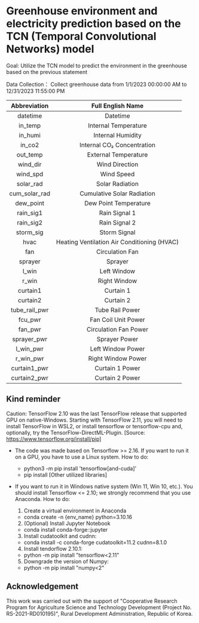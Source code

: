 # Greenhouse environment and electricity prediction based on the TCN (Temporal Convolutional Networks) model

Goal: 
Utilize the TCN model to predict the environment in the greenhouse based on the previous statement

Data Collection：
Collect greenhouse data from 1/1/2023  00:00:00 AM to 12/31/2023  11:55:00 PM

| Abbreviation    | Full English Name                               |
|:-----------------:|:-------------------------------------:|
| datetime          | Datetime                              |
| in_temp           | Internal Temperature                   |
| in_humi           | Internal Humidity                      |
| in_co2            | Internal CO₂ Concentration             |
| out_temp          | External Temperature                   |
| wind_dir          | Wind Direction                         |
| wind_spd          | Wind Speed                             |
| solar_rad         | Solar Radiation                        |
| cum_solar_rad     | Cumulative Solar Radiation              |
| dew_point         | Dew Point Temperature                  |
| rain_sig1         | Rain Signal 1                          |
| rain_sig2         | Rain Signal 2                          |
| storm_sig         | Storm Signal                           |
| hvac              | Heating Ventilation Air Conditioning (HVAC) |
| fan               | Circulation Fan                        |
| sprayer           | Sprayer                                |
| l_win             | Left Window                            |
| r_win             | Right Window                           |
| curtain1          | Curtain 1                              |
| curtain2          | Curtain 2                              |
| tube_rail_pwr     | Tube Rail Power                        |
| fcu_pwr           | Fan Coil Unit Power                    |
| fan_pwr           | Circulation Fan Power                  |
| sprayer_pwr       | Sprayer Power                          |
| l_win_pwr         | Left Window Power                      |
| r_win_pwr         | Right Window Power                     |
| curtain1_pwr      | Curtain 1 Power                        |
| curtain2_pwr      | Curtain 2 Power                        |

## Kind reminder 
Caution: TensorFlow 2.10 was the last TensorFlow release that supported GPU on native-Windows. Starting with TensorFlow 2.11, you will need to install TensorFlow in WSL2, or install tensorflow or tensorflow-cpu and, optionally, try the TensorFlow-DirectML-Plugin. [Source: https://www.tensorflow.org/install/pip]
 - The code was made based on Tensorflow >= 2.16. If you want to run it on a GPU, you have to use a Linux system.
   How to do:
    - python3 -m pip install 'tensorflow[and-cuda]'
    - pip install [Other utilized libraries]

 - If you want to run it in Windows native system (Win 11, Win 10, etc.). You should install Tensorflow <= 2.10; we strongly recommend that you use Anaconda.
   How to do:
   1. Create a virtual environment in Anaconda
    - conda create -n {env_name} python=3.10.16
      
   2. (Optional) Install Jupyter Notebook
    - conda install conda-forge::jupyter
      
   3. Install cudatoolkit and cudnn:
    - conda install -c conda-forge cudatoolkit=11.2 cudnn=8.1.0
      
   4. Install tendorflow 2.10.1:
    - python -m pip install "tensorflow<2.11"
 
   5. Downgrade the version of Numpy:
    - python -m pip install "numpy<2"
  
  
## Acknowledgement
This work was carried out with the support of "Cooperative Research Program for Agriculture Science and Technology Development (Project No. RS-2021-RD010195)", Rural Development Administration, Republic of Korea.
